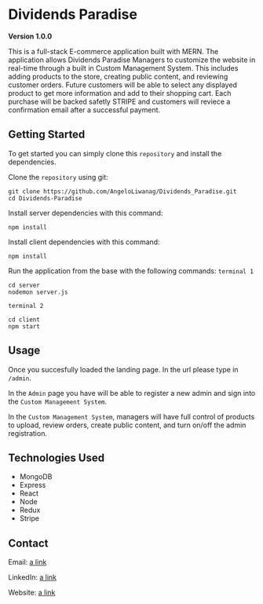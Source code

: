 # Dividends Paradise

**Version 1.0.0**

This is a full-stack E-commerce application built with MERN. The application allows Dividends Paradise Managers to customize the website in real-time through a built in Custom Management System. This includes adding products to the store, creating public content, and reviewing customer orders. Future customers will be able to select any displayed product to get more information and add to their shopping cart. Each purchase will be backed safetly STRIPE and customers will reviece a confirmation email after a successful payment. 

## Getting Started
To get started you can simply clone this `repository` and install the dependencies.

Clone the `repository` using git:
```
git clone https://github.com/AngeloLiwanag/Dividends_Paradise.git
cd Dividends-Paradise
```

Install server dependencies with this command: 
```
npm install
```

Install client dependencies with this command: 
```
npm install
```

Run the application from the base with the following commands:
`terminal 1`
```
cd server
nodemon server.js
```

`terminal 2`
```
cd client
npm start
```

## Usage
Once you succesfully loaded the landing page. In the url please type in `/admin`.

In the `Admin` page you have will be able to register a new admin and sign into the `Custom Management System`.

In the `Custom Management System`, managers will have full control of products to upload, review orders, create public content, and turn on/off the admin registration.

## Technologies Used
* MongoDB
* Express
* React
* Node
* Redux
* Stripe

## Contact
Email: [a link](AngeloLiwanag75@gmail.com)

LinkedIn: [a link](https://www.linkedin.com/in/angelo-liwanag/)

Website: [a link](http://angeloliwanag.com/)